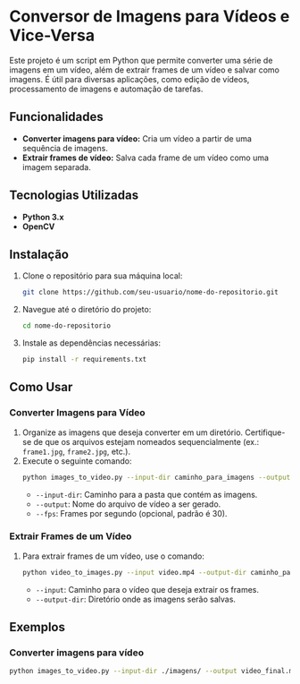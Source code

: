 # Conversor de Imagens para Vídeos e Vice-Versa

Este projeto é um script em Python que permite converter uma série de imagens em um vídeo, além de extrair frames de um vídeo e salvar como imagens.
É útil para diversas aplicações, como edição de vídeos, processamento de imagens e automação de tarefas.

## Funcionalidades

- **Converter imagens para vídeo:** Cria um vídeo a partir de uma sequência de imagens.
- **Extrair frames de vídeo:** Salva cada frame de um vídeo como uma imagem separada.

## Tecnologias Utilizadas

- **Python 3.x**
- **OpenCV**

## Instalação

1. Clone o repositório para sua máquina local:
    ```bash
    git clone https://github.com/seu-usuario/nome-do-repositorio.git
    ```
2. Navegue até o diretório do projeto:
    ```bash
    cd nome-do-repositorio
    ```
3. Instale as dependências necessárias:
    ```bash
    pip install -r requirements.txt
    ```

## Como Usar

### Converter Imagens para Vídeo

1. Organize as imagens que deseja converter em um diretório. Certifique-se de que os arquivos estejam nomeados sequencialmente (ex.: `frame1.jpg`, `frame2.jpg`, etc.).
2. Execute o seguinte comando:
    ```bash
    python images_to_video.py --input-dir caminho_para_imagens --output video.mp4 --fps 30
    ```
    - `--input-dir`: Caminho para a pasta que contém as imagens.
    - `--output`: Nome do arquivo de vídeo a ser gerado.
    - `--fps`: Frames por segundo (opcional, padrão é 30).

### Extrair Frames de um Vídeo

1. Para extrair frames de um vídeo, use o comando:
    ```bash
    python video_to_images.py --input video.mp4 --output-dir caminho_para_salvar_imagens
    ```
    - `--input`: Caminho para o vídeo que deseja extrair os frames.
    - `--output-dir`: Diretório onde as imagens serão salvas.

## Exemplos

### Converter imagens para vídeo
```bash
python images_to_video.py --input-dir ./imagens/ --output video_final.mp4 --fps 24



